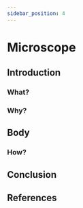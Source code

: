 ```yaml
---
sidebar_position: 4
---
```


# Microscope

## Introduction

### What?

### Why?

## Body

### How?

## Conclusion

## References